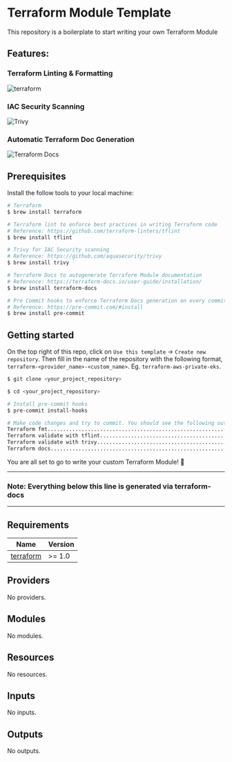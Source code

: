 # Terraform Module Template

This repository is a boilerplate to start writing your own Terraform Module

## Features:

### Terraform Linting & Formatting

<img
    alt="terraform"
    src="https://img.shields.io/badge/terraform-844FBA.svg?&style=for-the-badge&logo=terraform&logoColor=white"
/>

### IAC Security Scanning

<img
    alt="Trivy"
    src="https://img.shields.io/badge/trivy-1904DA.svg?&style=for-the-badge&logo=trivy&logoColor=white"
/>

### Automatic Terraform Doc Generation

<img
    alt="Terraform Docs"
    src="https://img.shields.io/badge/terraform_docs-4285F4.svg?&style=for-the-badge&logo=googledocs&logoColor=white"
/>

## Prerequisites

Install the follow tools to your local machine:

```bash
# Terraform
$ brew install terraform

# Terraform lint to enforce best practices in writing Terraform code
# Reference: https://github.com/terraform-linters/tflint
$ brew install tflint

# Trivy for IAC Security scanning
# Reference: https://github.com/aquasecurity/trivy
$ brew install trivy

# Terraform Docs to autogenerate Terraform Module documentation
# Reference: https://terraform-docs.io/user-guide/installation/
$ brew install terraform-docs

# Pre Commit hooks to enforce Terraform Docs generation on every commit
# Reference: https://pre-commit.com/#install
$ brew install pre-commit
```

## Getting started

On the top right of this repo, click on `Use this template` -> `Create new repository`. Then fill in the name of the repository with the following format, `terraform-<provider_name>-<custom_name>`. Eg. `terraform-aws-private-eks`.

```bash
$ git clone <your_project_repository>

$ cd <your_project_repository>

# Install pre-commit hooks
$ pre-commit install-hooks

# Make code changes and try to commit. You should see the following output
Terraform fmt............................................................Passed
Terraform validate with tflint...........................................Passed
Terraform validate with trivy............................................Passed
Terraform docs...........................................................Passed
```

You are all set to go to write your custom Terraform Module! 🚀

---

### Note: Everything below this line is generated via terraform-docs

---

<!-- BEGIN_TF_DOCS -->
## Requirements

| Name | Version |
|------|---------|
| <a name="requirement_terraform"></a> [terraform](#requirement\_terraform) | >= 1.0 |

## Providers

No providers.

## Modules

No modules.

## Resources

No resources.

## Inputs

No inputs.

## Outputs

No outputs.
<!-- END_TF_DOCS -->
